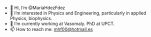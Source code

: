 - 👋 Hi, I’m @MariaHdezFdez
- 👀 I’m interested in Physics and Engineering, particularly in applied Physics, biophysics.
- 🌱 I’m currently working at Vasomaly. PhD at UPCT.
- 📫 How to reach me: mhf00@hotmail.es

<!---
MariaHdezFdez/MariaHdezFdez is a ✨ special ✨ repository because its `README.md` (this file) appears on your GitHub profile.
You can click the Preview link to take a look at your changes.
--->
